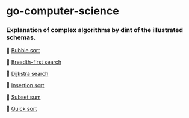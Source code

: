 # go-computer-science

### Explanation of complex algorithms by dint of the illustrated schemas.

📌 [Bubble sort](bubble_sort/bubble_sort.pdf)

📌 [Breadth-first search](breadth_first_search/breadth_first_search.pdf)

📌 [Dijkstra search](dijkstra_search/dijkstra_search.pdf)

📌 [Insertion sort](insertion_sort/insertion_sort.pdf)

📌 [Subset sum](subset_sum/subset_sum.pdf)

📌 [Quick sort](quick_sort/quick_sort.pdf)
